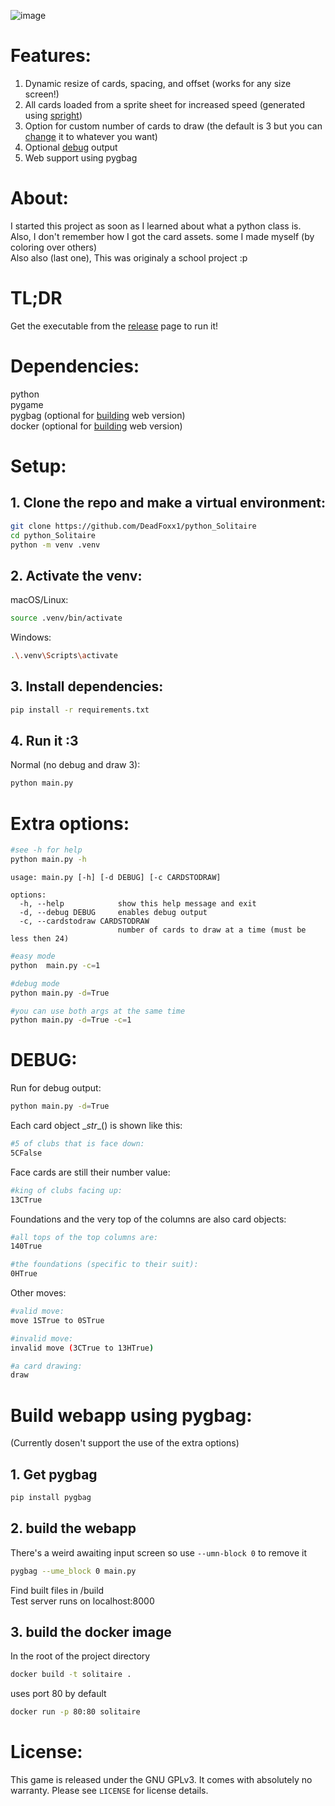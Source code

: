 ![image](https://github.com/user-attachments/assets/085c7a94-588e-4464-9fee-828ca60ee226)
# Features:
1. Dynamic resize of cards, spacing, and offset (works for any size screen!)
2. All cards loaded from a sprite sheet for increased speed (generated using [spright](https://github.com/houmain/spright))
3. Option for custom number of cards to draw (the default is 3 but you can [change](#extra-options) it to whatever you want)
4. Optional [debug](#debug) output
5. Web support using pygbag

# About:
I started this project as soon as I learned about what a python class is.  
Also, I don't remember how I got the card assets. some I made myself (by coloring over others)    
Also also (last one), This was originaly a school project :p  

# TL;DR
Get the executable from the [release](https://github.com/DeadFoxx1/python_solitaire/releases/tag/v1.0.0) page to run it!

# Dependencies:
python  
pygame  
pygbag (optional for [building](#build-webapp-using-pygbag) web version)  
docker (optional for [building](#build-webapp-using-pygbag) web version)

# Setup:
## 1. Clone the repo and make a virtual environment:
```sh
git clone https://github.com/DeadFoxx1/python_Solitaire
cd python_Solitaire
python -m venv .venv
```
## 2. Activate the venv:
macOS/Linux:
```sh
source .venv/bin/activate
```
Windows:
```sh
.\.venv\Scripts\activate
```
## 3. Install dependencies:
```sh
pip install -r requirements.txt
```
## 4. Run it :3
Normal (no debug and draw 3):
```sh
python main.py
```
# Extra options:
```sh
#see -h for help
python main.py -h
```
```
usage: main.py [-h] [-d DEBUG] [-c CARDSTODRAW]

options:
  -h, --help            show this help message and exit
  -d, --debug DEBUG     enables debug output
  -c, --cardstodraw CARDSTODRAW
                        number of cards to draw at a time (must be less then 24)
```
```sh
#easy mode
python  main.py -c=1

#debug mode
python main.py -d=True

#you can use both args at the same time
python main.py -d=True -c=1
```

# DEBUG:  
Run for debug output:
```sh
python main.py -d=True
```
Each card object \__str__() is shown like this:
```sh
#5 of clubs that is face down:
5CFalse
```  
Face cards are still their number value:
```sh
#king of clubs facing up:
13CTrue
```
Foundations and the very top of the columns are also card objects:
```sh
#all tops of the top columns are:
140True

#the foundations (specific to their suit):
0HTrue 
```
Other moves:
```sh
#valid move:
move 1STrue to 0STrue

#invalid move:
invalid move (3CTrue to 13HTrue)

#a card drawing:
draw
```

# Build webapp using pygbag:
(Currently dosen't support the use of the extra options)
## 1. Get pygbag
```sh
pip install pygbag
```
## 2. build the webapp  
There's a weird awaiting input screen so use ```--umn-block 0``` to remove it  
```sh
pygbag --ume_block 0 main.py
```
Find built files in /build  
Test server runs on localhost:8000  
## 3. build the docker image
In the root of the project directory
```sh
docker build -t solitaire .
```
uses port 80 by default
```sh
docker run -p 80:80 solitaire
```

# License:

This game is released under the GNU GPLv3. It comes with absolutely no warranty. Please see `LICENSE` for license details.
